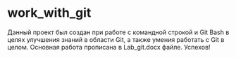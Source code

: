 # work_with_git
Данный проект был создан при работе с командной строкой и Git Bash в целях улучшения знаний в области Git, а также умения работать c Git в целом.
Основная работа прописана в Lab_git.docx файле. Успехов!
